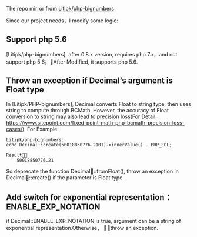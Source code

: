 The repo mirror from [Litipk/php-bignumbers](https://github.com/Litipk/php-bignumbers)

Since our project needs，I modify some logic:

## Support php 5.6
[Litipk/php-bignumbers], after 0.8.x version, requires php 7.x，and not support php 5.6。After Modified, it supports php 5.6.

## Throw an exception if Decimal‘s argument is Float type
In [Litipk/PHP-bignumbers], Decimal converts Float to string type, then uses string to compute through BCMath. However, the accuracy of Float conversion to string may also lead to precision loss(For Detail: https://www.sitepoint.com/fixed-point-math-php-bcmath-precision-loss-cases/). For Example:
````
Litipk/php-bignumbers:
echo Decimal::create(50018850776.2101)->innerValue() . PHP_EOL;

Result：
    50018850776.21
````
So deprecate the function Decimal::fromFloat(), throw an exception in Decimal::create() if the parameter is Float type.

## Add switch for exponential representation：ENABLE_EXP_NOTATION
if Decimal::ENABLE_EXP_NOTATION is true, argument can be a string of exponential representation.Otherwise， throw an exception.